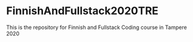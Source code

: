 # FinnishAndFullstack2020TRE

This is the repository for Finnish and Fullstack Coding course in Tampere 2020
